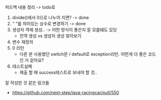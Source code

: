 피드백 내용 정리 -> todo로

1. divide()에서 0으로 나누어 지면? -> done
2. " "를 의미있는 상수로 변경하기 -> done
3. 생성자 객체 생성.. -> 어떤 방식이 좋은지 잘 모를떄도 있당
   - 전역 생성 vs 생성자 생성 찾아보기
4. 변수 재정의
5. 0 리턴
   - 다른 분 사용했던 switch문 / default로 exception리턴. 어떤게 더 좋은 코드 인 거 같아요?
6. 테스트실패
   - 제출 할 때 success테스트로 보내야 할 것..



잘 작성한 것 같은 링크들

- https://github.com/next-step/java-racingcar/pull/550